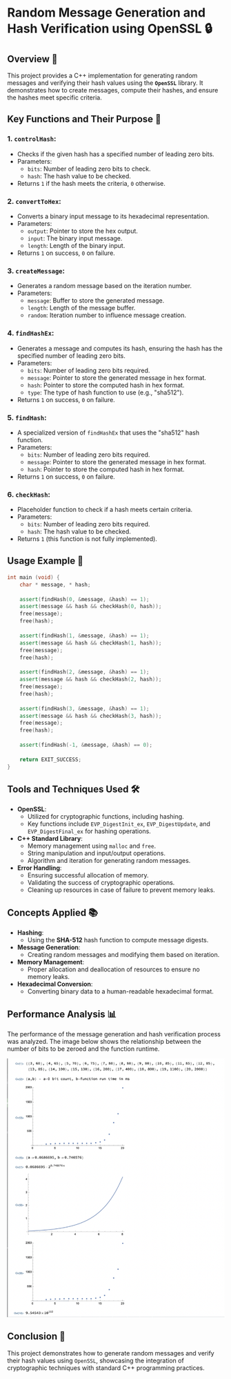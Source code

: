 # **Random Message Generation and Hash Verification using OpenSSL** 🔒

## **Overview** 📄
This project provides a C++ implementation for generating random messages and verifying their hash values using the **`OpenSSL`** library. 
It demonstrates how to create messages, compute their hashes, and ensure the hashes meet specific criteria.

## **Key Functions and Their Purpose** 📌
### 1. **`controlHash`**:
- Checks if the given hash has a specified number of leading zero bits.
- Parameters:
    - `bits`: Number of leading zero bits to check.
    - `hash`: The hash value to be checked.
- Returns `1` if the hash meets the criteria, `0` otherwise.

### 2. **`convertToHex`**:
- Converts a binary input message to its hexadecimal representation.
- Parameters:
    - `output`: Pointer to store the hex output.
    - `input`: The binary input message.
    - `length`: Length of the binary input.
- Returns `1` on success, `0` on failure.

### 3. **`createMessage`**:
- Generates a random message based on the iteration number.
- Parameters:
    - `message`: Buffer to store the generated message.
    - `length`: Length of the message buffer.
    - `random`: Iteration number to influence message creation.

### 4. **`findHashEx`**:
- Generates a message and computes its hash, ensuring the hash has the specified number of leading zero bits.
- Parameters:
    - `bits`: Number of leading zero bits required.
    - `message`: Pointer to store the generated message in hex format.
    - `hash`: Pointer to store the computed hash in hex format.
    - `type`: The type of hash function to use (e.g., "sha512").
- Returns `1` on success, `0` on failure.

### 5. **`findHash`**:
- A specialized version of `findHashEx` that uses the "sha512" hash function.
- Parameters:
    - `bits`: Number of leading zero bits required.
    - `message`: Pointer to store the generated message in hex format.
    - `hash`: Pointer to store the computed hash in hex format.
- Returns `1` on success, `0` on failure.

### 6. **`checkHash`**:
- Placeholder function to check if a hash meets certain criteria.
- Parameters:
    - `bits`: Number of leading zero bits required.
    - `hash`: The hash value to be checked.
- Returns `1` (this function is not fully implemented).

## **Usage Example** 📘
```cpp
int main (void) {
    char * message, * hash;

    assert(findHash(0, &message, &hash) == 1);
    assert(message && hash && checkHash(0, hash));
    free(message);
    free(hash);

    assert(findHash(1, &message, &hash) == 1);
    assert(message && hash && checkHash(1, hash));
    free(message);
    free(hash);

    assert(findHash(2, &message, &hash) == 1);
    assert(message && hash && checkHash(2, hash));
    free(message);
    free(hash);

    assert(findHash(3, &message, &hash) == 1);
    assert(message && hash && checkHash(3, hash));
    free(message);
    free(hash);

    assert(findHash(-1, &message, &hash) == 0);

    return EXIT_SUCCESS;
}
```

## **Tools and Techniques Used** 🛠️
- **OpenSSL**:
    - Utilized for cryptographic functions, including hashing.
    - Key functions include `EVP_DigestInit_ex`, `EVP_DigestUpdate`, and `EVP_DigestFinal_ex` for hashing operations.
- **C++ Standard Library**:
    - Memory management using `malloc` and `free`.
    - String manipulation and input/output operations.
    - Algorithm and iteration for generating random messages.
- **Error Handling**:
    - Ensuring successful allocation of memory.
    - Validating the success of cryptographic operations.
    - Cleaning up resources in case of failure to prevent memory leaks.

## **Concepts Applied** 📚
- **Hashing**:
    - Using the **SHA-512** hash function to compute message digests.
- **Message Generation**:
    - Creating random messages and modifying them based on iteration.
- **Memory Management**:
    - Proper allocation and deallocation of resources to ensure no memory leaks.
- **Hexadecimal Conversion**:
    - Converting binary data to a human-readable hexadecimal format.

## **Performance Analysis** 📊
The performance of the message generation and hash verification process was analyzed. 
The image below shows the relationship between the number of bits to be zeroed and the function runtime.

![Performance Analysis](./sample/analysis.png)

## **Conclusion** 📝
This project demonstrates how to generate random messages and verify their hash values using `OpenSSL`, 
showcasing the integration of cryptographic techniques with standard C++ programming practices.
